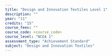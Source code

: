```yaml
---
title: "Design and Innovation Textiles Level 1"
description: ""
year: "11"
credits: "15"
course_fees: ""
course_code: <course_code>
course_level: "NCEA 1"
assessment_type: "Achievement Standard"
subject: "Design and Innovation Textiles"
---
```

